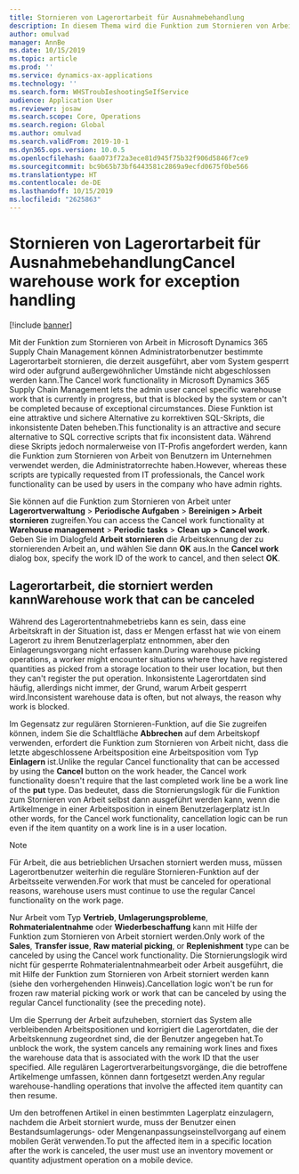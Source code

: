 ```yaml
---
title: Stornieren von Lagerortarbeit für Ausnahmebehandlung
description: In diesem Thema wird die Funktion zum Stornieren von Arbeit beschrieben, mit der Vorgesetzte am Lagerort gesperrte Arbeit verarbeiten können.
author: omulvad
manager: AnnBe
ms.date: 10/15/2019
ms.topic: article
ms.prod: ''
ms.service: dynamics-ax-applications
ms.technology: ''
ms.search.form: WHSTroubIeshootingSeIfService
audience: Application User
ms.reviewer: josaw
ms.search.scope: Core, Operations
ms.search.region: Global
ms.author: omulvad
ms.search.validFrom: 2019-10-1
ms.dyn365.ops.version: 10.0.5
ms.openlocfilehash: 6aa073f72a3ece81d945f75b32f906d5846f7ce9
ms.sourcegitcommit: bc9b65b73bf6443581c2869a9ecfd0675f0be566
ms.translationtype: HT
ms.contentlocale: de-DE
ms.lasthandoff: 10/15/2019
ms.locfileid: "2625863"
---
```

# <a name="cancel-warehouse-work-for-exception-handling"></a><span data-ttu-id="df5b8-103">Stornieren von Lagerortarbeit für Ausnahmebehandlung</span><span class="sxs-lookup"><span data-stu-id="df5b8-103">Cancel warehouse work for exception handling</span></span>

[!include [banner](../includes/banner.md)]

<span data-ttu-id="df5b8-104">Mit der Funktion zum Stornieren von Arbeit in Microsoft Dynamics 365 Supply Chain Management können Administratorbenutzer bestimmte Lagerortarbeit stornieren, die derzeit ausgeführt, aber vom System gesperrt wird oder aufgrund außergewöhnlicher Umstände nicht abgeschlossen werden kann.</span><span class="sxs-lookup"><span data-stu-id="df5b8-104">The Cancel work functionality in Microsoft Dynamics 365 Supply Chain Management lets the admin user cancel specific warehouse work that is currently in progress, but that is blocked by the system or can't be completed because of exceptional circumstances.</span></span> <span data-ttu-id="df5b8-105">Diese Funktion ist eine attraktive und sichere Alternative zu korrektiven SQL-Skripts, die inkonsistente Daten beheben.</span><span class="sxs-lookup"><span data-stu-id="df5b8-105">This functionality is an attractive and secure alternative to SQL corrective scripts that fix inconsistent data.</span></span> <span data-ttu-id="df5b8-106">Während diese Skripts jedoch normalerweise von IT-Profis angefordert werden, kann die Funktion zum Stornieren von Arbeit von Benutzern im Unternehmen verwendet werden, die Administratorrechte haben.</span><span class="sxs-lookup"><span data-stu-id="df5b8-106">However, whereas these scripts are typically requested from IT professionals, the Cancel work functionality can be used by users in the company who have admin rights.</span></span>

<span data-ttu-id="df5b8-107">Sie können auf die Funktion zum Stornieren von Arbeit unter **Lagerortverwaltung** \> **Periodische Aufgaben** \> **Bereinigen \> Arbeit stornieren** zugreifen.</span><span class="sxs-lookup"><span data-stu-id="df5b8-107">You can access the Cancel work functionality at **Warehouse management** \> **Periodic tasks** \> **Clean up \> Cancel work**.</span></span> <span data-ttu-id="df5b8-108">Geben Sie im Dialogfeld **Arbeit stornieren** die Arbeitskennung der zu stornierenden Arbeit an, und wählen Sie dann **OK** aus.</span><span class="sxs-lookup"><span data-stu-id="df5b8-108">In the **Cancel work** dialog box, specify the work ID of the work to cancel, and then select **OK**.</span></span>

## <a name="warehouse-work-that-can-be-canceled"></a><span data-ttu-id="df5b8-109">Lagerortarbeit, die storniert werden kann</span><span class="sxs-lookup"><span data-stu-id="df5b8-109">Warehouse work that can be canceled</span></span>

<span data-ttu-id="df5b8-110">Während des Lagerortentnahmebetriebs kann es sein, dass eine Arbeitskraft in der Situation ist, dass er Mengen erfasst hat wie von einem Lagerort zu ihrem Benutzerlagerplatz entnommen, aber den Einlagerungsvorgang nicht erfassen kann.</span><span class="sxs-lookup"><span data-stu-id="df5b8-110">During warehouse picking operations, a worker might encounter situations where they have registered quantities as picked from a storage location to their user location, but then they can't register the put operation.</span></span> <span data-ttu-id="df5b8-111">Inkonsistente Lagerortdaten sind häufig, allerdings nicht immer, der Grund, warum Arbeit gesperrt wird.</span><span class="sxs-lookup"><span data-stu-id="df5b8-111">Inconsistent warehouse data is often, but not always, the reason why work is blocked.</span></span>

<span data-ttu-id="df5b8-112">Im Gegensatz zur regulären Stornieren-Funktion, auf die Sie zugreifen können, indem Sie die Schaltfläche **Abbrechen** auf dem Arbeitskopf verwenden, erfordert die Funktion zum Stornieren von Arbeit nicht, dass die letzte abgeschlossene Arbeitsposition eine Arbeitsposition vom Typ **Einlagern** ist.</span><span class="sxs-lookup"><span data-stu-id="df5b8-112">Unlike the regular Cancel functionality that can be accessed by using the **Cancel** button on the work header, the Cancel work functionality doesn't require that the last completed work line be a work line of the **put** type.</span></span> <span data-ttu-id="df5b8-113">Das bedeutet, dass die Stornierungslogik für die Funktion zum Stornieren von Arbeit selbst dann ausgeführt werden kann, wenn die Artikelmenge in einer Arbeitsposition in einem Benutzerlagerplatz ist.</span><span class="sxs-lookup"><span data-stu-id="df5b8-113">In other words, for the Cancel work functionality, cancellation logic can be run even if the item quantity on a work line is in a user location.</span></span>

> [!NOTE]
> <span data-ttu-id="df5b8-114">Für Arbeit, die aus betrieblichen Ursachen storniert werden muss, müssen Lagerortbenutzer weiterhin die reguläre Stornieren-Funktion auf der Arbeitsseite verwenden.</span><span class="sxs-lookup"><span data-stu-id="df5b8-114">For work that must be canceled for operational reasons, warehouse users must continue to use the regular Cancel functionality on the work page.</span></span>

<span data-ttu-id="df5b8-115">Nur Arbeit vom Typ **Vertrieb**, **Umlagerungsprobleme**, **Rohmaterialentnahme** oder **Wiederbeschaffung** kann mit Hilfe der Funktion zum Stornieren von Arbeit storniert werden.</span><span class="sxs-lookup"><span data-stu-id="df5b8-115">Only work of the **Sales**, **Transfer issue**, **Raw material picking**, or **Replenishment** type can be canceled by using the Cancel work functionality.</span></span> <span data-ttu-id="df5b8-116">Die Stornierungslogik wird nicht für gesperrte Rohmaterialentnahmearbeit oder Arbeit ausgeführt, die mit Hilfe der Funktion zum Stornieren von Arbeit storniert werden kann (siehe den vorhergehenden Hinweis).</span><span class="sxs-lookup"><span data-stu-id="df5b8-116">Cancellation logic won't be run for frozen raw material picking work or work that can be canceled by using the regular Cancel functionality (see the preceding note).</span></span>

<span data-ttu-id="df5b8-117">Um die Sperrung der Arbeit aufzuheben, storniert das System alle verbleibenden Arbeitspositionen und korrigiert die Lagerortdaten, die der Arbeitskennung zugeordnet sind, die der Benutzer angegeben hat.</span><span class="sxs-lookup"><span data-stu-id="df5b8-117">To unblock the work, the system cancels any remaining work lines and fixes the warehouse data that is associated with the work ID that the user specified.</span></span> <span data-ttu-id="df5b8-118">Alle regulären Lagerortverarbeitungsvorgänge, die die betroffene Artikelmenge umfassen, können dann fortgesetzt werden.</span><span class="sxs-lookup"><span data-stu-id="df5b8-118">Any regular warehouse-handling operations that involve the affected item quantity can then resume.</span></span>

<span data-ttu-id="df5b8-119">Um den betroffenen Artikel in einen bestimmten Lagerplatz einzulagern, nachdem die Arbeit storniert wurde, muss der Benutzer einen Bestandsumlagerungs- oder Mengenanpassungseinstellvorgang auf einem mobilen Gerät verwenden.</span><span class="sxs-lookup"><span data-stu-id="df5b8-119">To put the affected item in a specific location after the work is canceled, the user must use an inventory movement or quantity adjustment operation on a mobile device.</span></span>
